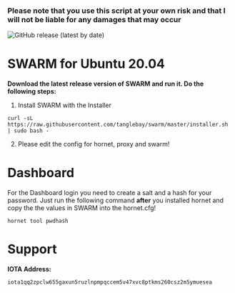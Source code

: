 ### Please note that you use this script at your own risk and that I will not be liable for any damages that may occur ###

![GitHub release (latest by date)](https://img.shields.io/github/v/release/TangleBay/swarm?style=for-the-badge)

# SWARM for Ubuntu 20.04

**Download the latest release version of SWARM and run it. Do the following steps:**

1. Install SWARM with the Installer
```shell
curl -sL https://raw.githubusercontent.com/tanglebay/swarm/master/installer.sh | sudo bash -
```
2. Please edit the config for hornet, proxy and swarm!


# Dashboard

For the Dashboard login you need to create a salt and a hash for your password. Just run the following command **after** you installed hornet and copy the the values in SWARM into the hornet.cfg!
```
hornet tool pwdhash
```


# Support

**IOTA Address:**
```
iota1qq2zpclw655gaxun5ruzlnpmpqccem5v47xvc8ptkms260csz2m5ymuesea
```

